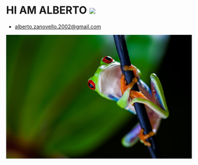 # HI AM ALBERTO <img src="https://komarev.com/ghpvc/?username=ZanovelloAlberto&label=Profile%20views&color=b60eb1&style=flat"  />
* alberto.zanovello.2002@gmail.com

<img src="pic/frog.jpg"></img>









